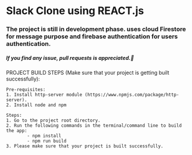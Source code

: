 # Slack Clone using REACT.js

### The project is still in development phase. uses cloud Firestore for message purpose and firebase authentication for users authentication.

##### If you find any issue, pull requests is appreciated.🙌 

PROJECT BUILD STEPS (Make sure that your project is getting built successfully):

    Pre-requisites:
    1. Install http-server module (https://www.npmjs.com/package/http-server).
    2. Install node and npm

    Steps:
    1. Go to the project root directory.
    2. Run the following commands in the terminal/command line to build the app:
            - npm install
            - npm run build
    3. Please make sure that your project is built successfully.

 

